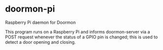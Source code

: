 # doormon-pi
Raspberry Pi daemon for Doormon

This program runs on a Raspberry Pi and informs doormon-server via a POST request whenever the status of a GPIO pin is changed; this is used to detect a door opening and closing.
